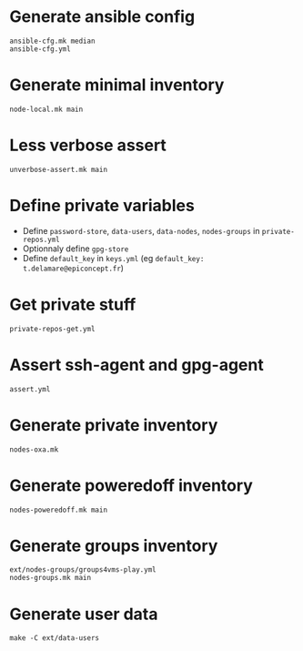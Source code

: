 # Generate ansible config

```
ansible-cfg.mk median
ansible-cfg.yml
```

# Generate minimal inventory

```
node-local.mk main
```

# Less verbose assert

```
unverbose-assert.mk main
```

# Define private variables

- Define `password-store`, `data-users`, `data-nodes`, `nodes-groups` in `private-repos.yml`
- Optionnaly define `gpg-store`
- Define `default_key` in `keys.yml` (eg `default_key: t.delamare@epiconcept.fr`)

# Get private stuff

```
private-repos-get.yml
```

# Assert ssh-agent and gpg-agent

```
assert.yml
```

# Generate private inventory

```
nodes-oxa.mk
```

# Generate poweredoff inventory

```
nodes-poweredoff.mk main
```

# Generate groups inventory

```
ext/nodes-groups/groups4vms-play.yml
nodes-groups.mk main
```

# Generate user data

```
make -C ext/data-users
```
